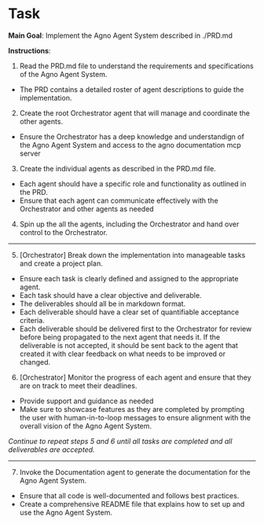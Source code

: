 # Task

**Main Goal**:
Implement the Agno Agent System described in ./PRD.md

**Instructions**:

1. Read the PRD.md file to understand the requirements and specifications of the Agno Agent System.
  - The PRD contains a detailed roster of agent descriptions to guide the implementation.

2. Create the root Orchestrator agent that will manage and coordinate the other agents.
  - Ensure the Orchestrator has a deep knowledge and understandign of the Agno Agent System and access to the agno documentation mcp server

3. Create the individual agents as described in the PRD.md file.
  - Each agent should have a specific role and functionality as outlined in the PRD.
  - Ensure that each agent can communicate effectively with the Orchestrator and other agents as needed

4. Spin up the all the agents, including the Orchestrator and hand over control to the Orchestrator.

---

5. [Orchestrator] Break down the implementation into manageable tasks and create a project plan.
  - Ensure each task is clearly defined and assigned to the appropriate agent.
  - Each task should have a clear objective and deliverable.
  - The deliverables should all be in markdown format.
  - Each deliverable should have a clear set of quantifiable acceptance criteria.
  - Each deliverable should be delivered first to the Orchestrator for review before being propagated to the next agent that needs it. If the deliverable is not accepted, it should be sent back to the agent that created it with clear feedback on what needs to be improved or changed.

6. [Orchestrator] Monitor the progress of each agent and ensure that they are on track to meet their deadlines.
  - Provide support and guidance as needed
  - Make sure to showcase features as they are completed by prompting the user with human-in-to-loop messages to ensure alignment with the overall vision of the Agno Agent System.

*Continue to repeat steps 5 and 6 until all tasks are completed and all deliverables are accepted.*

---

7. Invoke the Documentation agent to generate the documentation for the Agno Agent System.
  - Ensure that all code is well-documented and follows best practices.
  - Create a comprehensive README file that explains how to set up and use the Agno Agent System.
